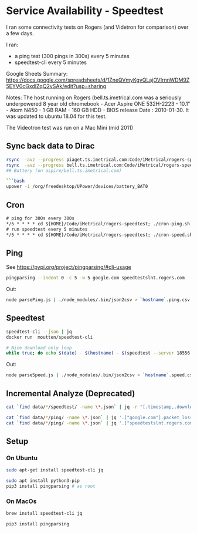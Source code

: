 # Service Availability - Speedtest

I ran some connectivity tests on Rogers (and Videtron for comparison) over a few days.

I ran:

- a ping test (300 pings in 300s) every 5 minutes
- speedtest-cli every 5 minutes

Google Sheets Summary: <https://docs.google.com/spreadsheets/d/1ZneQVmyKgvQLajOVIrnnWDM9Z5EYV0cGxdlZqQ2vSAk/edit?usp=sharing>

Notes: The host running on Rogers (bell.ts.imetrical.com was a seriously underpowered 8 year old chromebook - Acer Aspire ONE 532H-2223 - 10.1" - Atom N450 - 1 GB RAM - 160 GB HDD - BIOS release Date : 2010-01-30. It was updated to ubuntu 18.04 for this test.

The Videotron test was run on a Mac Mini (mid 2011)

## Sync back data to Dirac

```bash
rsync  -avz --progress piaget.ts.imetrical.com:Code/iMetrical/rogers-speedtest/data/ ./data/
rsync  -avz --progress bell.ts.imetrical.com:Code/iMetrical/rogers-speedtest/data/ ./data/
## Battery (on aspire/bell.ts.imetrical.com)

```bash
upower -i /org/freedesktop/UPower/devices/battery_BAT0
```

## Cron

```txt
# ping for 300s every 300s
*/5 * * * * cd ${HOME}/Code/iMetrical/rogers-speedtest; ./cron-ping.sh >> error-ping.log 2>&1
# run speedtest every 5 minutes
*/5 * * * * cd ${HOME}/Code/iMetrical/rogers-speedtest; ./cron-speed.sh >> error-speed.log 2>&1
```

## Ping

See <https://pypi.org/project/pingparsing/#cli-usage>

```bash
pingparsing --indent 0 -c 5 -w 5 google.com speedtestslnt.rogers.com
```

Out:
```bash
node parsePing.js | ./node_modules/.bin/json2csv > `hostname`.ping.csv
```

## Speedtest


```bash
speedtest-cli --json | jq
docker run  moutten/speedtest-cli

# Nice download only loop
while true; do echo $(date) - $(hostname) - $(speedtest --server 18556 --no-upload --json |jq '.download / 1e4 | floor|. / 100') Mb/s; sleep 60; done
```

Out:
```bash
node parseSpeed.js | ./node_modules/.bin/json2csv > `hostname`.speed.csv
```

## Incremental Analyze (Deprecated)

```bash
cat `find data/*/speedtest/ -name \*.json` | jq -r "[.timestamp,.download,.upload,.error]| @csv"

cat `find data/*/ping/ -name \*.json` | jq '.["google.com"].packet_loss_rate'
cat `find data/*/ping/ -name \*.json` | jq '.["speedtestslnt.rogers.com"].packet_loss_rate'

```

## Setup

### On Ubuntu

```bash
sudo apt-get install speedtest-cli jq

sudo apt install python3-pip
pip3 install pingparsing # as root
```

### On MacOs

```bash
brew install speedtest-cli jq

pip3 install pingparsing
```
